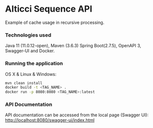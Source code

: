 # Alticci Sequence API
Example of cache usage in recursive processing.

### Technologies used
Java 11 (11.0.12-open), Maven (3.6.3) Spring Boot(2.7.5), OpenAPI 3, Swagger-UI and Docker.

### Running the application
OS X & Linux & Windows:

```sh
mvn clean install
docker build -t <TAG_NAME> .
docker run -p 8080:8080 <TAG_NAME>:latest
```

### API Documentation
API documentation can be accessed from the local page (Swagger UI): [http://localhost:8080/swagger-ui/index.html](http://localhost:8080/swagger-ui/index.html)
